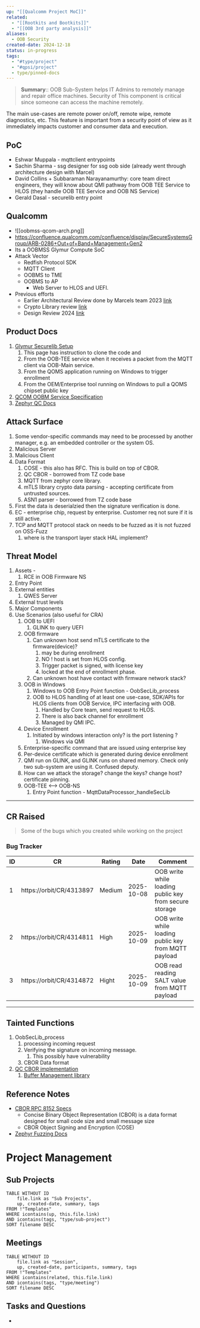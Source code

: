 ```yaml
---
up: "[[Qualcomm Project MoC]]"
related:
  - "[[Rootkits and Bootkits]]"
  - "[[OOB 3rd party analysis]]"
aliases:
  - OOB Security
created-date: 2024-12-18
status: in-progress
tags:
  - "#type/project"
  - "#qpsi/project"
  - type/pinned-docs
---
```


> **Summary**:: OOB Sub-System helps IT Admins to remotely manage and repair office machines. Security of This component is critical since someone can access the machine remotely. 

The main use-cases are remote power on/off, remote wipe, remote diagnostics, etc. This feature is important from a security point of view as it immediately impacts customer and consumer data and execution.

## PoC

- Eshwar Muppala - mqttclient entrypoints
- Sachin Sharma - ssg designer for ssg oob side (already went through architecture design with Marcel)
- David Collins + Subbaraman Narayanamurthy: core team direct engineers, they will know about QMI pathway from OOB TEE Service to HLOS (they handle OOB TEE Service and OOB NS Service)
- Gerald Dasal - securelib entry point

## Qualcomm

- ![[oobmss-qcom-arch.png]]
- https://confluence.qualcomm.com/confluence/display/SecureSystemsGroup/ARB-0286+Out+of+Band+Management+Gen2
- Its a OOBMSS Glymur Compute SoC
- Attack Vector
	- Redfish Protocol SDK
	- MQTT Client
	- OOBMS to TME
	- OOBMS to AP
		- Web Server to HLOS and UEFI.
- Previous efforts
	- Earlier Architectural Review done by Marcels team 2023 [link](https://jira-dc.qualcomm.com/jira/browse/QPSIRAFT-2325)
	- Crypto Library review [link](https://jira-dc.qualcomm.com/jira/browse/QPSIRAFT-2821)
	- Design Review 2024 [link](https://jira-dc.qualcomm.com/jira/browse/QPSIRAFT-2708)

## Product Docs

1. [Glymur Securelib Setup](https://confluence.qualcomm.com/confluence/display/SecureSystemsGroup/Glymur+Securelib+device+setup)
	1. This page has instruction to clone the code and 
	2. From the OOB-TEE service when it receives a packet from the MQTT client via OOB-Main service.
	3. From the QOMS application running on Windows to trigger enrollment
	4.  From the OEM/Enterprise tool running on Windows to pull a QOMS chipset public key
2. [QCOM OOBM Service Specification](https://github.qualcomm.com/pages/CorePlatform/oobm-service/index.html)
3. [Zephyr QC Docs](http://go.qualcomm.com/corezephyr)

## Attack Surface

1.  Some vendor-specific commands may need to be processed by another manager, e.g. an embedded controller or the system OS.
2. Malicious Server
3. Malicious Client
4. Data Format
	1. COSE - this also has RFC. This is build on top of CBOR.
	2. QC CBOR - borrowed from TZ code base
	3. MQTT from zephyr core library.
	4. mTLS library crypto data parsing - accepting certificate from untrusted sources.
	5. ASN1 parser - borrowed from TZ code base
5. First the data is deserialzied then the signature verification is done.
6. EC - enterprise chip, request by enterprise. Customer req not sure if it is still active.
7. TCP and MQTT protocol stack on needs to be fuzzed as it is not fuzzed on OSS-Fuzz
	1. where is the transport layer stack HAL implement?

## Threat Model
1. Assets - 
	1. RCE in OOB Firmware NS
2. Entry Point
3. External entities
	1. QWES Server
4. External trust levels
5. Major Components
6. Use Scenarios (also useful for CRA)
	1. OOB to UEFI
		1. GLINK to query UEFI
	2. OOB firmware
		1. Can unknown host send mTLS certificate to the firmware(device)?
			1. may be during enrollment
			2. NO ! host is set from HLOS config.
			3. Trigger packet is signed, with license key
			4. locked at the end of enrollment phase.
		2. Can unknown host have contact with firmware network stack?
	3. OOB in Windows
		1. Windows to OOB Entry Point function - OobSecLib_process
		2. OOB to HLOS handling of at least one use-case, SDK/APIs for HLOS clients from OOB Service, IPC interfacing with OOB.
			1. Handled by Core team, send request to HLOS.
			2. There is also back channel for enrollment
			3. Managed by QMI IPC.
	4. Device Enrollment
		1. Initiated by windows interaction only? is the port listening ?
			1. Windows via QMI
	5. Enterprise-specific command that are issued using enterprise key
	6. Per-device certificate which is generated during device enrollment
	7. QMI run on GLINK, and GLINK runs on shared memory. Check only two sub-system are using it. Confused deputy.
	8. How can we attack the storage? change the keys? change host? certificate pinning.
	9. OOB-TEE <--> OOB-NS
		1. Entry Point function - MqttDataProcessor_handleSecLib

---
## CR Raised
> Some of the bugs which you created while working on the project

### Bug Tracker

| ID  | CR                       | Rating | Date       | Comment                                                |
| --- | ------------------------ | ------ | ---------- | ------------------------------------------------------ |
| 1   | https://orbit/CR/4313897 | Medium | 2025-10-08 | OOB write while loading public key from secure storage |
| 2   | https://orbit/CR/4314811 | High   | 2025-10-09 | OOB write while loading public key from MQTT payload   | 
| 3   | https://orbit/CR/4314872 | Hight  | 2025-10-09 | OOB read reading SALT value from MQTT payload         |

---

## Tainted Functions

1. OobSecLib_process
	1. processing incoming request
	2. Verifying the signature on incoming message.
		1. This possibly have vulnerability 
	3. CBOR Data format
2. [QC CBOR implementation](https://corebsp-grok-server.qualcomm.com/source/xref/MPSS.DE.9.0/modem_proc/core/securemsm/services/Qcbor/)
	1. [Buffer Management library](https://corebsp-grok-server.qualcomm.com/source/xref/MPSS.DE.9.0/modem_proc/core/securemsm/services/UsefulBuf/inc/UsefulBuf.h#1023)

## Reference Notes

-  [CBOR RPC 8152 Specs](https://datatracker.ietf.org/doc/html/rfc8152)
	- Concise Binary Object Representation (CBOR) is a data format designed for small code size and small message size
	- CBOR Object Signing and Encryption (COSE)
- [Zephyr Fuzzing Docs](https://docs.zephyrproject.org/latest/samples/subsys/debug/fuzz/README.html)

# Project Management 

## Sub Projects

```dataview
TABLE WITHOUT ID
	file.link as "Sub Projects",
	up, created-date, summary, tags
FROM !"Templates"
WHERE icontains(up, this.file.link)
AND icontains(tags, "type/sub-project")
SORT filename DESC
```

## Meetings

```dataview
TABLE WITHOUT ID
	file.link as "Session",
	up, created-date, participants, summary, tags
FROM !"Templates"
WHERE icontains(related, this.file.link)
AND icontains(tags, "type/meeting")
SORT filename DESC
```

## Tasks and Questions
- 
